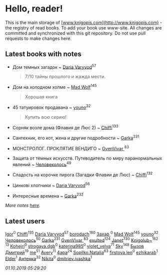 # Hello, reader!
This is the main storage of [www.knigopis.com](http://www.knigopis.com) - the registry of read books.
To add your book use www-site. All changes are committed and synchronized with this git repository.
Do not use pull requests to make changes here.


## Latest books with notes
* Дом темных загадок ~ [Daria Varyvod](users/829/829893410524253-facebook)<sup>57</sup>
    > 7/10 тайны прошлого и жажда мести.

* Дом на холодном холме ~ [Mad Wolf](users/947/94738840-vkontakte)<sup>145</sup>
    > Хорошая книга

* 45 татуировок продавана ~ [youno](users/302/302928912-vkontakte)<sup>32</sup>
    > Купить всю серию!

* Сорняк возле дома (Флавия де Люс 2) ~ [Chiffi](users/105/105831994080785626680-google)<sup>133</sup>

* Сантехник, его кот, жена и другие подробности ~ [Garka](users/115/115753719718250012620-google)<sup>231</sup>

* МОНСТРОЛОГ. ПРОКЛЯТИЕ ВЕНДИГО ~ [GvenVivar ](users/158/158266434925901-facebook)<sup>83</sup>

* Защита от тёмных искусств. Путеводитель по миру паранормальных явлений ~ [Человеколось](users/174/17475979687188177329-mailru)<sup>49</sup>

* Сладость на корочке пирога (Загадки Флавии де Люс) ~ [Chiffi](users/105/105831994080785626680-google)<sup>132</sup>

* Цинкові хлопчики ~ [Daria Varyvod](users/829/829893410524253-facebook)<sup>56</sup>

* Интересные времена ~ [Garka](users/115/115753719718250012620-google)<sup>232</sup>


_More notes [here](latest_books_with_notes.md)._


## Latest users
[Igor](users/109/109595045545926097766-google)<sup>0</sup> 
[Chiffi](users/105/105831994080785626680-google)<sup>135</sup> 
[Daria Varyvod](users/829/829893410524253-facebook)<sup>57</sup> 
[borodach](users/157/15706320-vkontakte)<sup>180</sup> 
[Захар ](users/332/332860507-vkontakte)<sup>0</sup> 
[Mad Wolf](users/947/94738840-vkontakte)<sup>145</sup> 
[youno](users/302/302928912-vkontakte)<sup>32</sup> 
[Человеколось](users/174/17475979687188177329-mailru)<sup>50</sup> 
[Garka](users/115/115753719718250012620-google)<sup>231</sup> 
[GvenVivar ](users/158/158266434925901-facebook)<sup>83</sup> 
[exulted](users/100/100599204551896265722-google)<sup>124</sup> 
[Janet](users/108/108113656204404967440-google)<sup>730</sup> 
[Knigolub~](users/111/111878597279669641685-google)<sup>162</sup> 
[](users/110/110931306939441771638-google)<sup>13</sup> 
[Kohejri](users/112/112602404891403617314-google)<sup>0</sup> 
[strogaya.dgb](users/424/424657047-yandex)<sup>0</sup> 
[katerina985](users/146/14637064-vkontakte)<sup>0</sup> 
[violet_velva](users/116/116961712580551399099-google)<sup>71</sup> 
[Sky](users/118/118049897850017649660-google)<sup>148</sup> 
[Бызов Дмитрий](users/114/1146684568850703-facebook)<sup>19</sup> 
[me](users/381/381417697-yandex)<sup>51</sup> 
[Avery](users/567/56734832-yandex)<sup>11</sup> 
[4apa](users/117/117392596378069249667-google)<sup>24</sup> 
[Sopilko.Natalia](users/414/414306980-yandex)<sup>63</sup> 
[firstova.len](users/119/119518613-yandex)<sup>0</sup> 
[ezhikarab](users/274/274952753-yandex)<sup>1</sup> 
[Elder](users/103/103250539971002098853-google)<sup>1</sup> 
[Антенка](users/118/118158645037334943900-google)<sup>32</sup> 
[Nikita](users/100/100459059793796611659-google)<sup>0</sup> 
[dmitriev.ivashka](users/457/45795901-vkontakte)<sup>1</sup> 


_01.10.2019 05:29:20_
